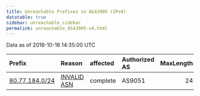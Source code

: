 ```yaml
---
title: Unreachable Prefixes in AS43905 (IPv4)
datatable: true
sidebar: unreachable_sidebar
permalink: unreachable_AS43905-v4.html
---
```


Data as of 2018-10-16 14:35:00 UTC


<div class="datatable-begin"></div>

| Prefix                                                 | Reason                                                                                                | affected   | Authorized AS   |   MaxLength | Anchor                                         |   unreachable /24s |
|:-------------------------------------------------------|:------------------------------------------------------------------------------------------------------|:-----------|:----------------|------------:|:-----------------------------------------------|-------------------:|
| [80.77.184.0/24](https://stat.ripe.net/80.77.184.0/24) | [INVALID ASN](https://rpki-validator.ripe.net/announcement-preview?asn=AS43905&prefix=80.77.184.0/24) | complete   | AS9051          |          24 | [RIPE](unreachable_RIPE_NCC_RPKI_Root-v4.html) |                  1 |

<div class="datatable-end"></div>